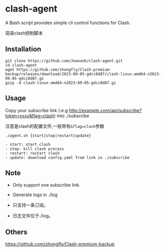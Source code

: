 # clash-agent
A Bash script provides simple cli control functions for Clash.

简易clash控制脚本

## Installation
```
git clone https://github.com/Joooook/clash-agent.git
cd clash-agent
wget https://github.com/zhongfly/Clash-premium-backup/releases/download/2023-09-05-gdcc8d87/clash-linux-amd64-n2023-09-05-gdcc8d87.gz
gzip -d clash-linux-amd64-n2023-09-05-gdcc8d87.gz
```

## Usage
Copy your subscribe link (.e.g http://example.com/api/subscribe?token=xxxx&flag=clash) into ./subscribe

注意是clash的配置文件,一般带有`&flag=clash`参数

```
./agent.sh {start|stop|restart|update}

- start: start clash
- stop: kill clash process
- restart: restart clash
- update: download config.yaml from link in ./subscribe  
```

## Note
- Only support one subscribe link.
- Generate logs in ./log


- 只支持一条订阅。
- 日志文件位于./log。

## Others
https://github.com/zhongfly/Clash-premium-backup
